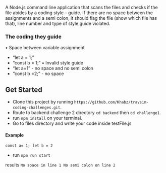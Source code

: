 A Node.js command line application that scans the files and checks if the file abides by a coding style – guide. If there are no space between the assignments and a semi colon, it should flag the file (show which file has that), line number and type of style guide violated.

### The coding they guide
• Space between variable assignment
- “let a = 1;”
- “const b = 1;”
• Invalid style guide
- “let a=1” - no space and no semi colon
- “const b =2;” - no space
## Get Started
- Clone this project by running `https://github.com/Khabz/travsim-coding-challenges.git`.
- Route to backend challenge 2 directory `cd backend` then `cd challenge1`.
- run `npm install` on your terminal.
- Go to files directory and write your code inside testFile.js

#### Example
`
const a= 1;
let b = 2
`
- run `npm run start`

results
`
No space in line 1
No semi colon on line 2
`